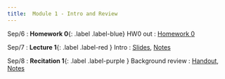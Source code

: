 ```yaml
---
title:  Module 1 - Intro and Review
---
```

Sep/6
: **Homework 0**{: .label .label-blue} HW0 out
    : [Homework 0](/homeworks/homework0)

Sep/7
: **Lecture 1**{: .label .label-red } Intro
    : [Slides](), [Notes](/intro)

Sep/8
: **Recitation 1**{: .label .label-purple } Background review
    : [Handout](), [Notes](/review)


